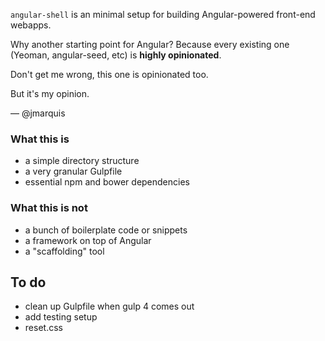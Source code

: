 `angular-shell` is an minimal setup for building Angular-powered front-end webapps.

Why another starting point for Angular? Because every existing one (Yeoman, angular-seed, etc) is **highly opinionated**.

Don't get me wrong, this one is opinionated too.

But it's my opinion.

— @jmarquis


### What this is

* a simple directory structure
* a very granular Gulpfile
* essential npm and bower dependencies

### What this is not

* a bunch of boilerplate code or snippets
* a framework on top of Angular
* a "scaffolding" tool


## To do

* clean up Gulpfile when gulp 4 comes out
* add testing setup
* reset.css
